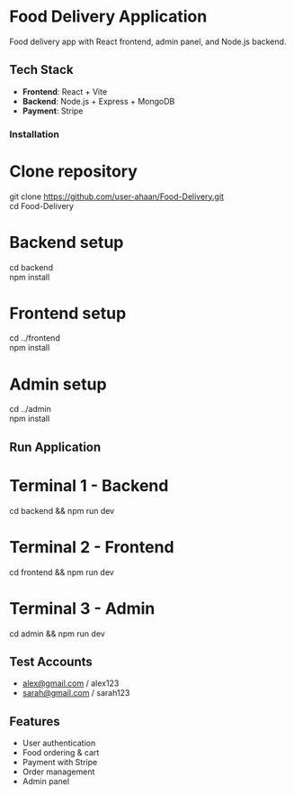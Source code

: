 # Food Delivery Application

Food delivery app with React frontend, admin panel, and Node.js backend.

## Tech Stack
- **Frontend**: React + Vite
- **Backend**: Node.js + Express + MongoDB
- **Payment**: Stripe

### Installation

# Clone repository
git clone https://github.com/user-ahaan/Food-Delivery.git
<br>
cd Food-Delivery

# Backend setup
cd backend
<br>
npm install

# Frontend setup
cd ../frontend
<br>
npm install

# Admin setup
cd ../admin
<br>
npm install

## Run Application
# Terminal 1 - Backend
cd backend && npm run dev

# Terminal 2 - Frontend
cd frontend && npm run dev

# Terminal 3 - Admin
cd admin && npm run dev

## Test Accounts
- alex@gmail.com / alex123
- sarah@gmail.com / sarah123

## Features
- User authentication
- Food ordering & cart
- Payment with Stripe
- Order management
- Admin panel
